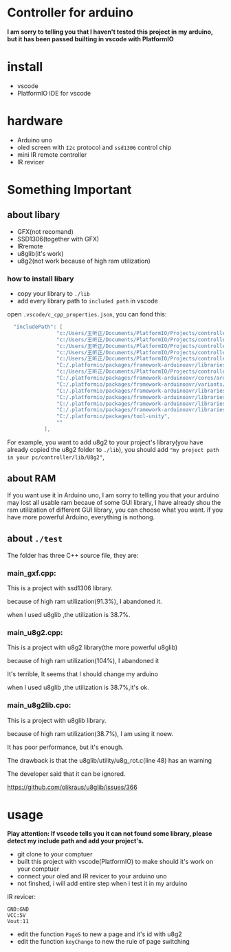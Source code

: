 # Controller for arduino
**I am sorry to telling you that I haven't tested this project in my arduino, but it has been passed builting in vscode with PlatformIO**
# install
- vscode
- PlatformIO IDE for vscode

# hardware
- Arduino uno
- oled screen with `I2c` protocol and `ssd1306` control chip
- mini IR remote controller
- IR revicer
  
# Something Important
## about libary
- GFX(not recomand)
- SSD1306(together with GFX)
- IRremote
- u8glib(it's work)
- u8g2(not work because of high ram utilization)
### how to install libary
- copy your library to `./lib`
- add every library path to `included path` in vscode

open `.vscode/c_cpp_properties.json`, you can fond this:
```c
  "includePath": [
                "c:/Users/王听正/Documents/PlatformIO/Projects/controller/include",
                "c:/Users/王听正/Documents/PlatformIO/Projects/controller/src",
                "c:/Users/王听正/Documents/PlatformIO/Projects/controller/lib/Arduino-IRremote-master",
                "c:/Users/王听正/Documents/PlatformIO/Projects/controller/lib/Adafruit_SSD1306",
                "c:/Users/王听正/Documents/PlatformIO/Projects/controller/lib/U8g2",
                "C:/.platformio/packages/framework-arduinoavr/libraries/__cores__/arduino/Wire/src",
                "c:/Users/王听正/Documents/PlatformIO/Projects/controller/lib/Adafruit_GFX",
                "C:/.platformio/packages/framework-arduinoavr/cores/arduino",
                "C:/.platformio/packages/framework-arduinoavr/variants/standard",
                "C:/.platformio/packages/framework-arduinoavr/libraries/__cores__/arduino/EEPROM/src",
                "C:/.platformio/packages/framework-arduinoavr/libraries/__cores__/arduino/HID/src",
                "C:/.platformio/packages/framework-arduinoavr/libraries/__cores__/arduino/SPI/src",
                "C:/.platformio/packages/framework-arduinoavr/libraries/__cores__/arduino/SoftwareSerial/src",
                "C:/.platformio/packages/tool-unity",
                ""
            ],
```
For example, you want to add u8g2 to your project's library(you have already copied the u8g2 folder to `./lib`), you should add `"my project path in your pc/controller/lib/U8g2"`,

## about RAM
If you want use it in Arduino uno, I am sorry to telling you that your arduino may lost all usable ram becaue of some GUI library, I have already shou the ram utilization of different GUI library, you can choose what you want. if you have more powerful Arduino, everything is nothong.

## about `./test`
The folder has three C++ source file, they are:
### main_gxf.cpp:
This is a project with ssd1306 library.

because of high ram utilization(91.3%), I abandoned it.

when I used u8glib ,the utilization is 38.7%.
### main_u8g2.cpp:
This is a project with u8g2 library(the more powerful u8glib)

because of high ram utilization(104%), I abandoned it

It's terrible, It seems that I should change my arduino

when I used u8glib ,the utilization is 38.7%,it's ok.
### main_u8g2lib.cpo:
This is a project with u8glib library.

because of high ram utilization(38.7%), I am using it noew.

It has poor performance, but it's enough.

The drawback is that the u8glib/utility/u8g_rot.c(line 48) has an warning

The developer said that it can be ignored.

https://github.com/olikraus/u8glib/issues/366

# usage
**Play attention: If vscode tells you it can not found some library, please detect my include path and add your project's.**
- git clone to your comptuer
- built this project with vscode(PlatformIO) to make should it's work on your comptuer
- connect your oled and IR revicer to your arduino uno
- not finshed, i will add entire step when i test it in my arduino

IR revicer:
```
GND:GND
VCC:5V
Vout:11
```
- edit the function `PageS` to new a page and it's id with u8g2
- edit the function `keyChange` to new the rule of page switching
